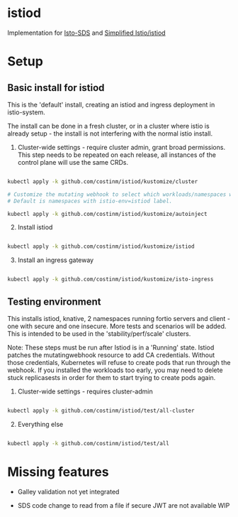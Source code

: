 # istiod

Implementation for [Isto-SDS](https://docs.google.com/document/d/1X4QNWSr0aoT2eK-f5a6ZgWgX8VXP-suQbfO-SjBozyw/edit#)
and [Simplified Istio/istiod](https://docs.google.com/document/d/1v8BxI07u-mby5f5rCruwF7odSXgb9G8-C9W5hQtSIAg/edit#)

# Setup 

## Basic install for istiod

This is the 'default' install, creating an istiod and ingress deployment in istio-system.

The install can be done in a fresh cluster, or in a cluster where istio is already setup - the install is not
interfering with the normal istio install. 

1. Cluster-wide settings - require cluster admin, grant broad permissions. This step 
needs to be repeated on each release, all instances of the control plane will use the same CRDs.

```bash

kubectl apply -k github.com/costinm/istiod/kustomize/cluster

# Customize the mutating webhook to select which workloads/namespaces will be selected.
# Default is namespaces with istio-env=istiod label.

kubectl apply -k github.com/costinm/istiod/kustomize/autoinject

```

2. Install istiod 

```bash

kubectl apply -k github.com/costinm/istiod/kustomize/istiod

```

3. Install an ingress gateway 


```bash

kubectl apply -k github.com/costinm/istiod/kustomize/isto-ingress

```


## Testing environment 

This installs istiod, knative, 2 namespaces running fortio servers and client - one with secure and one insecure.
More tests and scenarios will be added. This is intended to be used in the 'stability/perf/scale' clusters. 

Note: These steps must be run after Istiod is in a 'Running' state. Istiod patches the mutatingwebhook resource to add CA credentials. Without those credentials, Kubernetes will refuse to create pods that run through the webhook. If you installed the workloads too early, you may need to delete stuck replicasests in order for them to start trying to create pods again. 

1. Cluster-wide settings - requires cluster-admin

```bash

kubectl apply -k github.com/costinm/istiod/test/all-cluster

```

2. Everything else

```bash

kubectl apply -k github.com/costinm/istiod/test/all

```


# Missing features 

- Galley validation not yet integrated

- SDS code change to read from a file if secure JWT are not available WIP


